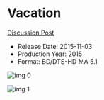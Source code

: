 # Vacation

[Discussion Post](https://www.avsforum.com/threads/bass-eq-for-filtered-movies.2995212/post-59970848)

* Release Date: 2015-11-03
* Production Year: 2015
* Format: BD/DTS-HD MA 5.1

![img 0](https://i.imgur.com/20X2bc8.jpg)

![img 1](https://i.imgur.com/GsjBpof.png)

